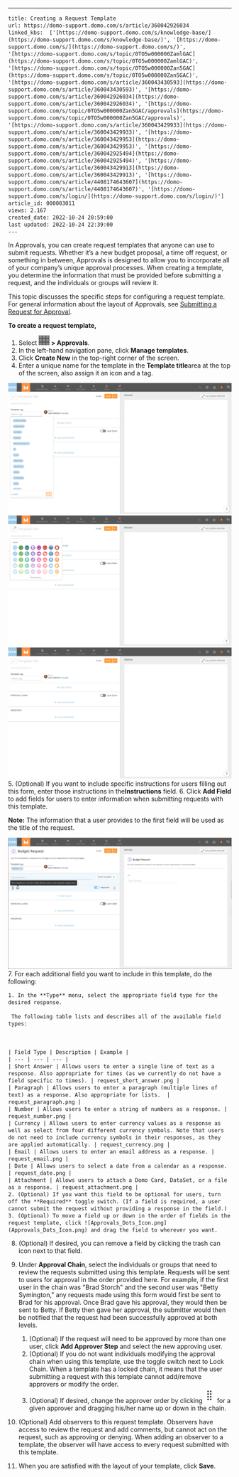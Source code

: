---
    title: Creating a Request Template
    url: https://domo-support.domo.com/s/article/360042926034
    linked_kbs:  ['[https://domo-support.domo.com/s/knowledge-base/](https://domo-support.domo.com/s/knowledge-base/)', '[https://domo-support.domo.com/s/](https://domo-support.domo.com/s/)', '[https://domo-support.domo.com/s/topic/0TO5w000000ZamlGAC](https://domo-support.domo.com/s/topic/0TO5w000000ZamlGAC)', '[https://domo-support.domo.com/s/topic/0TO5w000000Zan5GAC](https://domo-support.domo.com/s/topic/0TO5w000000Zan5GAC)', '[https://domo-support.domo.com/s/article/360043430593](https://domo-support.domo.com/s/article/360043430593)', '[https://domo-support.domo.com/s/article/360042926034](https://domo-support.domo.com/s/article/360042926034)', '[https://domo-support.domo.com/s/topic/0TO5w000000Zan5GAC/approvals](https://domo-support.domo.com/s/topic/0TO5w000000Zan5GAC/approvals)', '[https://domo-support.domo.com/s/article/360043429933](https://domo-support.domo.com/s/article/360043429933)', '[https://domo-support.domo.com/s/article/360043429953](https://domo-support.domo.com/s/article/360043429953)', '[https://domo-support.domo.com/s/article/360042925494](https://domo-support.domo.com/s/article/360042925494)', '[https://domo-support.domo.com/s/article/360043429913](https://domo-support.domo.com/s/article/360043429913)', '[https://domo-support.domo.com/s/article/4408174643607](https://domo-support.domo.com/s/article/4408174643607)', '[https://domo-support.domo.com/s/login/](https://domo-support.domo.com/s/login/)']
    article_id: 000003011
    views: 2.167
    created_date: 2022-10-24 20:59:00
    last updated: 2022-10-24 22:39:00
    ---



In Approvals, you can create request templates that anyone can use to submit requests. Whether it’s a new budget proposal, a time off request, or something in between, Approvals is designed to allow you to incorporate all of your company’s unique approval processes. When creating a template, you determine the information that must be provided before submitting a request, and the individuals or groups will review it.


This topic discusses the specific steps for configuring a request template. For general information about the layout of Approvals, see [Submitting a Request for Approval](/s/article/360043430593 "Approval Center Layout").


**To create a request template,**


1. Select ![new_app_icon.png](new_app_icon.png) **> Approvals**.
2. In the left-hand navigation pane, click **Manage templates**.
3. Click **Create New** in the top-right corner of the screen.
4. Enter a unique name for the template in the **Template title**area at the top of the screen, also assign it an icon and a tag.  
   
![1.png](1.png)  
![2.png](2.png)  
![3.png](3.png)
5. (Optional) If you want to include specific instructions for users filling out this form, enter those instructions in the**Instructions** field.
6. Click **Add Field** to add fields for users to enter information when submitting requests with this template.




 

**Note:** The information that a user provides to the first field will be used as the title of the request.



![4.png](4.png)
7. For each additional field you want to include in this template, do the following:


	1. In the **Type** menu, select the appropriate field type for the desired response.  
	   
	 The following table lists and describes all of the available field types:
	
	
	
	| Field Type | Description | Example |
	| --- | --- | --- |
	| Short Answer | Allows users to enter a single line of text as a response. Also appropriate for times (as we currently do not have a field specific to times). | request_short_answer.png |
	| Paragraph | Allows users to enter a paragraph (multiple lines of text) as a response. Also appropriate for lists.  | request_paragraph.png |
	| Number | Allows users to enter a string of numbers as a response. | request_number.png |
	| Currency | Allows users to enter currency values as a response as well as select from four different currency symbols. Note that users do not need to include currency symbols in their responses, as they are applied automatically. | request_currency.png |
	| Email | Allows users to enter an email address as a response. | request_email.png |
	| Date | Allows users to select a date from a calendar as a response. | request_date.png |
	| Attachment | Allows users to attach a Domo Card, DataSet, or a file as a response. | request_attachment.png |
	2. (Optional) If you want this field to be optional for users, turn off the **Required** toggle switch. (If a field is required, a user cannot submit the request without providing a response in the field.)
	3. (Optional) To move a field up or down in the order of fields in the request template, click ![Approvals_Dots_Icon.png](Approvals_Dots_Icon.png) and drag the field to wherever you want.
8. (Optional) If desired, you can remove a field by clicking the trash can icon next to that field.
9. Under **Approval Chain**, select the individuals or groups that need to review the requests submitted using this template. Requests will be sent to users for approval in the order provided here. For example, if the first user in the chain was "Brad Storch" and the second user was "Betty Symington," any requests made using this form would first be sent to Brad for his approval. Once Brad gave his approval, they would then be sent to Betty. If Betty then gave her approval, the submitter would then be notified that the request had been successfully approved at both levels.


	1. (Optional) If the request will need to be approved by more than one user, click **Add Approver Step** and select the new approving user.
	2. (Optional) If you do not want individuals modifying the approval chain when using this template, use the toggle switch next to Lock Chain. When a template has a locked chain, it means that the user submitting a request with this template cannot add/remove approvers or modify the order.
	3. (Optional) If desired, change the approver order by clicking ![Approvals_Dots_Icon.png](Approvals_Dots_Icon.png) for a given approver and dragging his/her name up or down in the chain.
10. (Optional) Add observers to this request template. Observers have access to review the request and add comments, but cannot act on the request, such as approving or denying. When adding an observer to a template, the observer will have access to every request submitted with this template.
11. When you are satisfied with the layout of your template, click **Save**.
